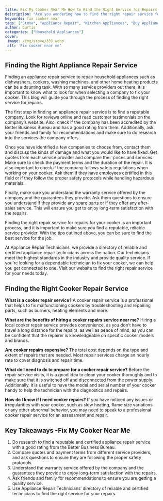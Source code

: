 ```yaml
---
title: Fix My Cooker Near Me How to Find the Right Service for Repairs
description: "Are you wondering how to find the right repair service for your broken cooker This post will provide you with tips and tricks to ensure you get the right service for repairs Read on to learn more"
keywords: fix cooker near
tags: ["Stove", "Appliance Repair", "Kitchen Appliances", "Buy Appliance"]
author: Curtis
categories: ["Household Appliances"]
cover: 
 image: /img/stove/339.webp
 alt: 'Fix cooker near me'
---
```

## Finding the Right Appliance Repair Service
Finding an appliance repair service to repair household appliances such as dishwashers, cookers, washing machines, and other home heating products can be a daunting task. With so many service providers out there, it is important to know what to look for when selecting a company to fix your cooker. This blog will guide you through the process of finding the right service for repairs.

The first step in finding an appliance repair service is to find a reputable company. Look for reviews online and read customer testimonials on the company’s website. Also, check if the company has been accredited by the Better Business Bureau and has a good rating from them. Additionally, ask your friends and family for recommendations and make sure to do research into the services the company offers.

Once you have identified a few companies to choose from, contact them and discuss the kinds of damage and what you would like to have fixed. Get quotes from each service provider and compare their prices and services. Make sure to check the payment terms and the duration of the repair. It is also important to check if the company follows safety regulations when working on your cooker. Ask them if they have employees certified in this field or if they follow the proper safety protocols while handling hazardous materials.

Finally, make sure you understand the warranty service offered by the company and the guarantees they provide. Ask them questions to ensure you understand if they provide any spare parts or if they offer any after-sales service. This will ensure you get to enjoy long-term satisfaction with the repairs.

Finding the right repair service for repairs for your cooker is an important process, and it is important to make sure you find a reputable, reliable service provider. With the tips outlined above, you can be sure to find the best service for the job.

At Appliance Repair Technicians, we provide a directory of reliable and certified appliance repair technicians across the nation. Our technicians meet the highest standards in the industry and provide quality service. If you're looking for a dependable technician to fix your cooker, we can help you get connected to one. Visit our website to find the right repair service for your needs today.

## Finding the Right Cooker Repair Service

**What is a cooker repair service?** 
A cooker repair service is a professional that helps to fix malfunctioning cookers by troubleshooting and repairing parts, such as burners, heating elements and more.

**What are the benefits of hiring a cooker repairs service near me?**
Hiring a local cooker repair service provides convenience, as you don't have to travel a long distance for the repairs, as well as peace of mind, as you can be confident that the repairer is knowledgeable on specific cooker models and brands. 

**Are cooker repairs expensive?**
The total cost depends on the type and extent of repairs that are needed. Most repair services charge an hourly rate to cover diagnosis and repair time.

**What do I need to do to prepare for a cooker repair service?**
Before the repair service visits, it is a good idea to clean your cooker thoroughly and to make sure that it is switched off and disconnected from the power supply. Additionally, it is useful to have the model and serial number of your cooker handy to help the technician with the diagnostics and repairs.

**How do I know if I need cooker repairs?**
If you have noticed any issues or irregularities with your cooker, such as slow heating, flame size variations or any other abnormal behavior, you may need to speak to a professional cooker repair service for an assessment and repair.

## Key Takeaways -Fix My Cooker Near Me

1. Do research to find a reputable and certified appliance repair service with a good rating from the Better Business Bureau.
2. Compare quotes and payment terms from different service providers, and ask questions to ensure they are following the proper safety protocols.
3. Understand the warranty service offered by the company and the guarantees they provide to enjoy long-term satisfaction with the repairs.
4. Ask friends and family for recommendations to ensure you are getting a quality service.
5. Use Appliance Repair Technicians’ directory of reliable and certified technicians to find the right service for your repairs.
